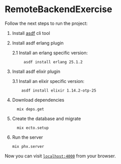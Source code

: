 # RemoteBackendExercise

Follow the next steps to run the project:

1. Install [asdf](https://asdf-vm.com/guide/getting-started.html#_1-install-dependencies) cli tool
2. Install asdf erlang plugin

   2.1 Install an erlang specific version:

   ```
		asdf install erlang 25.1.2
	```
3. Install asdf elixir plugin

   3.1 Install an elixir specific version:

	```
		asdf install elixir 1.14.2-otp-25
	```
	
2. Download dependencies

	```
	  mix deps.get
	```

3. Create the database and migrate
	```
	  mix ecto.setup
	```

6. Run the server

	```
	mix phx.server
	```

Now you can visit [`localhost:4000`](http://localhost:4000) from your browser.
